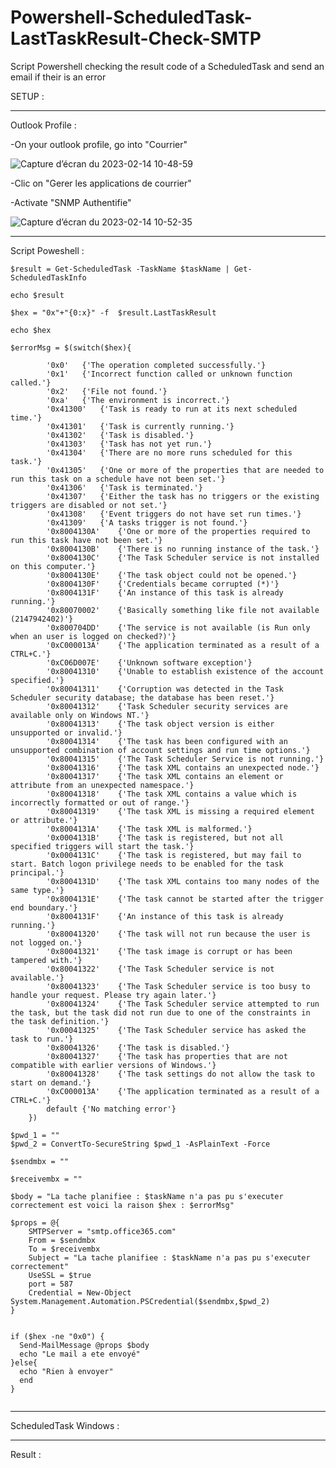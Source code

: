 # Powershell-ScheduledTask-LastTaskResult-Check-SMTP
Script Powershell checking the result code of a ScheduledTask and send an email if their is an error


SETUP : 
________________________________________________________________________________________________________________

Outlook Profile :

-On your outlook profile, go into "Courrier"

![Capture d’écran du 2023-02-14 10-48-59](https://user-images.githubusercontent.com/103247504/218699741-52d595d5-9e3f-4883-b886-7f0d9ea1d2e9.png)

-Clic on "Gerer les applications de courrier"

-Activate "SNMP Authentifie"

![Capture d’écran du 2023-02-14 10-52-35](https://user-images.githubusercontent.com/103247504/218700594-23aaea21-a26f-4dc1-b4e7-d332a19ad65a.png)


________________________________________________________________________________________________________________
  
Script Poweshell :

```$taskName = "FTP_DISPOR_GEFCO"
$result = Get-ScheduledTask -TaskName $taskName | Get-ScheduledTaskInfo

echo $result

$hex = "0x"+"{0:x}" -f  $result.LastTaskResult

echo $hex

$errorMsg = $(switch($hex){

        '0x0'	{'The operation completed successfully.'}
        '0x1'	{'Incorrect function called or unknown function called.'}
        '0x2'	{'File not found.'}
        '0xa'	{'The environment is incorrect.'}
        '0x41300'	{'Task is ready to run at its next scheduled time.'}
        '0x41301'	{'Task is currently running.'}
        '0x41302'	{'Task is disabled.'}
        '0x41303'	{'Task has not yet run.'}
        '0x41304'	{'There are no more runs scheduled for this task.'}
        '0x41305'	{'One or more of the properties that are needed to run this task on a schedule have not been set.'}
        '0x41306'	{'Task is terminated.'}
        '0x41307'	{'Either the task has no triggers or the existing triggers are disabled or not set.'}
        '0x41308'	{'Event triggers do not have set run times.'}
        '0x41309'	{'A tasks trigger is not found.'}
        '0x8004130A'	{'One or more of the properties required to run this task have not been set.'}
        '0x8004130B'	{'There is no running instance of the task.'}
        '0x8004130C'	{'The Task Scheduler service is not installed on this computer.'}
        '0x8004130E'	{'The task object could not be opened.'}
        '0x8004130F'	{'Credentials became corrupted (*)'}
        '0x8004131F'	{'An instance of this task is already running.'}
        '0x80070002'	{'Basically something like file not available (2147942402)'}
        '0x800704DD'	{'The service is not available (is Run only when an user is logged on checked?)'}
        '0xC000013A'	{'The application terminated as a result of a CTRL+C.'}
        '0xC06D007E'	{'Unknown software exception'}
        '0x80041310'	{'Unable to establish existence of the account specified.'}
        '0x80041311'	{'Corruption was detected in the Task Scheduler security database; the database has been reset.'}
        '0x80041312'	{'Task Scheduler security services are available only on Windows NT.'}
        '0x80041313'	{'The task object version is either unsupported or invalid.'}
        '0x80041314'	{'The task has been configured with an unsupported combination of account settings and run time options.'}
        '0x80041315'	{'The Task Scheduler Service is not running.'}
        '0x80041316'	{'The task XML contains an unexpected node.'}
        '0x80041317'	{'The task XML contains an element or attribute from an unexpected namespace.'}
        '0x80041318'	{'The task XML contains a value which is incorrectly formatted or out of range.'}
        '0x80041319'	{'The task XML is missing a required element or attribute.'}
        '0x8004131A'	{'The task XML is malformed.'}
        '0x0004131B'	{'The task is registered, but not all specified triggers will start the task.'}
        '0x0004131C'	{'The task is registered, but may fail to start. Batch logon privilege needs to be enabled for the task principal.'}
        '0x8004131D'	{'The task XML contains too many nodes of the same type.'}
        '0x8004131E'	{'The task cannot be started after the trigger end boundary.'}
        '0x8004131F'	{'An instance of this task is already running.'}
        '0x80041320'	{'The task will not run because the user is not logged on.'}
        '0x80041321'	{'The task image is corrupt or has been tampered with.'}
        '0x80041322'	{'The Task Scheduler service is not available.'}
        '0x80041323'	{'The Task Scheduler service is too busy to handle your request. Please try again later.'}
        '0x80041324'	{'The Task Scheduler service attempted to run the task, but the task did not run due to one of the constraints in the task definition.'}
        '0x00041325'	{'The Task Scheduler service has asked the task to run.'}
        '0x80041326'	{'The task is disabled.'}
        '0x80041327'	{'The task has properties that are not compatible with earlier versions of Windows.'}
        '0x80041328'	{'The task settings do not allow the task to start on demand.'}
        '0xC000013A'	{'The application terminated as a result of a CTRL+C.'}
        default {'No matching error'}
    })

$pwd_1 = ""
$pwd_2 = ConvertTo-SecureString $pwd_1 -AsPlainText -Force

$sendmbx = ""

$receivembx = ""

$body = "La tache planifiee : $taskName n'a pas pu s'executer correctement est voici la raison $hex : $errorMsg"

$props = @{
    SMTPServer = "smtp.office365.com"
    From = $sendmbx
    To = $receivembx
    Subject = "La tache planifiee : $taskName n'a pas pu s'executer correctement"
    UseSSL = $true
    port = 587
    Credential = New-Object System.Management.Automation.PSCredential($sendmbx,$pwd_2)
}


if ($hex -ne "0x0") {
  Send-MailMessage @props $body
  echo "Le mail a ete envoyé"
}else{
  echo "Rien à envoyer"
  end
}


```
________________________________________________________________________________________________________________

ScheduledTask Windows :



________________________________________________________________________________________________________________

Result : 









 
